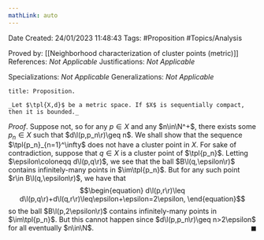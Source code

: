 ```yaml
---
mathLink: auto
---
```


<div class="topSpace"></div>

Date Created: 24/01/2023 11:48:43
Tags: #Proposition #Topics/Analysis

Proved by: [[Neighborhood characterization of cluster points (metric)]]
References: _Not Applicable_
Justifications: _Not Applicable_

Specializations: _Not Applicable_
Generalizations: _Not Applicable_

``` ad-Proposition
title: Proposition.

_Let $\tpl{X,d}$ be a metric space. If $X$ is sequentially compact, then it is bounded._

```

_Proof_. Suppose not, so for any $p\in X$ and any $n\in\N^+$, there exists some $p_n\in X$ such that $d\l(p,p_n\r)\geq n$. We shall show that the sequence $\tpl{p_n}_{n=1}^\infty$ does not have a cluster point in $X$. For sake of contradiction, suppose that $q\in X$ is a cluster point of $\tpl{p_n}$. Letting $\epsilon\coloneqq d\l(p,q\r)$, we see that the ball $B\l(q,\epsilon\r)$ contains infinitely-many points in $\im\tpl{p_n}$. But for any such point $r\in B\l(q,\epsilon\r)$, we have that
$$\begin{equation}
    d\l(p,r\r)\leq d\l(p,q\r)+d\l(q,r\r)\leq\epsilon+\epsilon=2\epsilon,
\end{equation}$$
so the ball $B\l(p,2\epsilon\r)$ contains infinitely-many points in $\im\tpl{p_n}$. But this cannot happen since $d\l(p,p_n\r)\geq n>2\epsilon$ for all eventually $n\in\N$.<span style="float:right;">$\blacksquare$</span>
